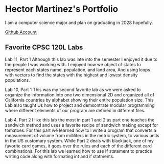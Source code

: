 # Hector Martinez's Portfolio
 
I am a computer science major and plan on graduating in 2028 hopefully.

[Github Account](https://github.com/HectorAi24)

## Favorite CPSC 120L Labs

Lab 11, Part 1 
Although this lab was late into the semester I enjoyed it 
due to the people I was working with. I enjoyed how we object of states to represent 
each states name, population, and land area, And using loops with vectors to find the 
states with the highest and lowest density populations.

Lab 10, Part 1 
This was my second favorite lab as we were asked to organize the 
information into one two dimensional 2D and organized all of California countries by 
alphabet showing their entire population size. This Lab also taught Us how to project and demsontrate modular 
programming where different elements of our program are defined in different files.

Lab 4, Part 2 
I like this lab the most in part 1 and 2 as part one teaches the 
sandwich method and uses a favorite recipe of sandwich making except for tomatoes. For this part we learned how to l write a program that
converts a measurement of volume from milliliters in the metric system, to various units in the US customary system.
While Part 2 deals with blackjack, one of my favorite card games, it goes over the rules 
and each of the different card combinations. For this lab we learned how to use If statement to practice writing code along with 
formating int and if statments.
